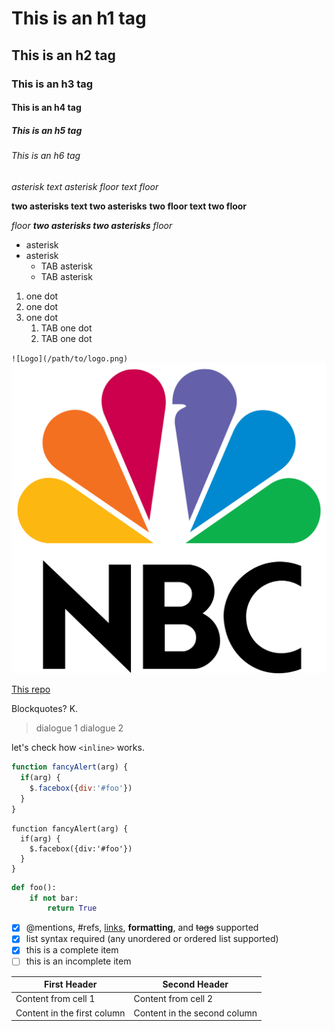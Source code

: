 # This is an h1 tag
## This is an h2 tag
### This is an h3 tag
#### This is an h4 tag
##### This is an h5 tag
###### This is an h6 tag

*asterisk text asterisk*
_floor text floor_

**two asterisks text two asterisks**
__two floor text two floor__

_floor **two asterisks two asterisks** floor_

* asterisk
* asterisk
  * TAB asterisk
  * TAB asterisk
  
1. one dot
1. one dot
1. one dot
   1. TAB one dot
   1. TAB one dot

`![Logo](/path/to/logo.png)`
![Logo](/logo.png)

[This repo](https://github.com/53jk1/Github-Markdown)

Blockquotes? K.
> dialogue 1
> dialogue 2

let's check how
`<inline>` works.

```javascript
function fancyAlert(arg) {
  if(arg) {
    $.facebox({div:'#foo'})
  }
}
```

    function fancyAlert(arg) {
      if(arg) {
        $.facebox({div:'#foo'})
      }
    }
    
```python
def foo():
    if not bar:
        return True
```

- [x] @mentions, #refs, [links](), **formatting**, and <del>tags</del> supported
- [x] list syntax required (any unordered or ordered list supported)
- [x] this is a complete item
- [ ] this is an incomplete item

First Header | Second Header
------------ | -------------
Content from cell 1 | Content from cell 2
Content in the first column | Content in the second column
